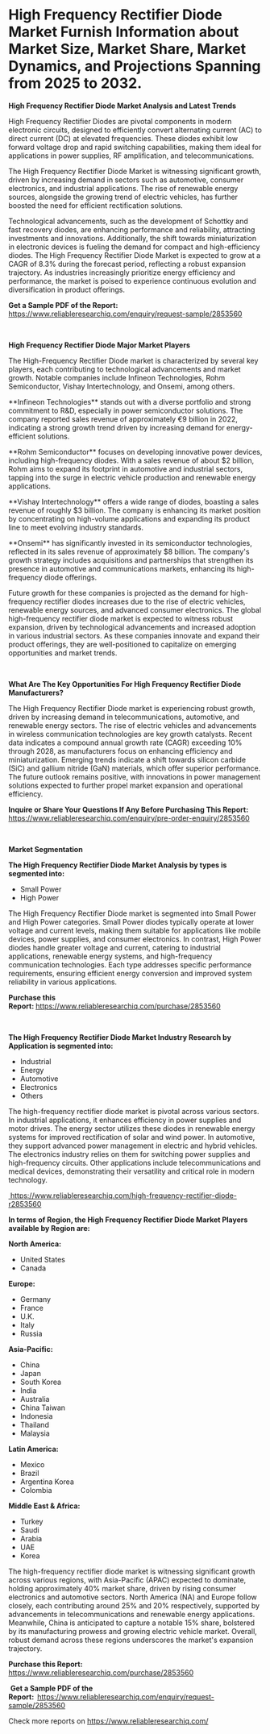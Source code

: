 <p><h1>High Frequency Rectifier Diode Market Furnish Information about Market Size, Market Share, Market Dynamics, and Projections Spanning from 2025 to 2032.</h1></p><p><strong>High Frequency Rectifier Diode Market Analysis and Latest Trends</strong></p>
<p><p>High Frequency Rectifier Diodes are pivotal components in modern electronic circuits, designed to efficiently convert alternating current (AC) to direct current (DC) at elevated frequencies. These diodes exhibit low forward voltage drop and rapid switching capabilities, making them ideal for applications in power supplies, RF amplification, and telecommunications. </p><p>The High Frequency Rectifier Diode Market is witnessing significant growth, driven by increasing demand in sectors such as automotive, consumer electronics, and industrial applications. The rise of renewable energy sources, alongside the growing trend of electric vehicles, has further boosted the need for efficient rectification solutions. </p><p>Technological advancements, such as the development of Schottky and fast recovery diodes, are enhancing performance and reliability, attracting investments and innovations. Additionally, the shift towards miniaturization in electronic devices is fueling the demand for compact and high-efficiency diodes. The High Frequency Rectifier Diode Market is expected to grow at a CAGR of 8.3% during the forecast period, reflecting a robust expansion trajectory. As industries increasingly prioritize energy efficiency and performance, the market is poised to experience continuous evolution and diversification in product offerings.</p></p>
<p><strong>Get a Sample PDF of the Report:&nbsp;</strong> <a href="https://www.reliableresearchiq.com/enquiry/request-sample/2853560?utm_campaign=3318&utm_medium=2&utm_source=Github&utm_content=ia&utm_term=12032025&utm_id=high-frequency-rectifier-diode">https://www.reliableresearchiq.com/enquiry/request-sample/2853560</a></p>
<p>&nbsp;</p>
<p><strong>High Frequency Rectifier Diode Major Market Players</strong></p>
<p><p>The High-Frequency Rectifier Diode market is characterized by several key players, each contributing to technological advancements and market growth. Notable companies include Infineon Technologies, Rohm Semiconductor, Vishay Intertechnology, and Onsemi, among others.</p><p>**Infineon Technologies** stands out with a diverse portfolio and strong commitment to R&D, especially in power semiconductor solutions. The company reported sales revenue of approximately €9 billion in 2022, indicating a strong growth trend driven by increasing demand for energy-efficient solutions.</p><p>**Rohm Semiconductor** focuses on developing innovative power devices, including high-frequency diodes. With a sales revenue of about $2 billion, Rohm aims to expand its footprint in automotive and industrial sectors, tapping into the surge in electric vehicle production and renewable energy applications.</p><p>**Vishay Intertechnology** offers a wide range of diodes, boasting a sales revenue of roughly $3 billion. The company is enhancing its market position by concentrating on high-volume applications and expanding its product line to meet evolving industry standards.</p><p>**Onsemi** has significantly invested in its semiconductor technologies, reflected in its sales revenue of approximately $8 billion. The company's growth strategy includes acquisitions and partnerships that strengthen its presence in automotive and communications markets, enhancing its high-frequency diode offerings.</p><p>Future growth for these companies is projected as the demand for high-frequency rectifier diodes increases due to the rise of electric vehicles, renewable energy sources, and advanced consumer electronics. The global high-frequency rectifier diode market is expected to witness robust expansion, driven by technological advancements and increased adoption in various industrial sectors. As these companies innovate and expand their product offerings, they are well-positioned to capitalize on emerging opportunities and market trends.</p></p>
<p>&nbsp;</p>
<p><strong>What Are The Key Opportunities For High Frequency Rectifier Diode Manufacturers?</strong></p>
<p><p>The High Frequency Rectifier Diode market is experiencing robust growth, driven by increasing demand in telecommunications, automotive, and renewable energy sectors. The rise of electric vehicles and advancements in wireless communication technologies are key growth catalysts. Recent data indicates a compound annual growth rate (CAGR) exceeding 10% through 2028, as manufacturers focus on enhancing efficiency and miniaturization. Emerging trends indicate a shift towards silicon carbide (SiC) and gallium nitride (GaN) materials, which offer superior performance. The future outlook remains positive, with innovations in power management solutions expected to further propel market expansion and operational efficiency.</p></p>
<p><strong>Inquire or Share Your Questions If Any Before Purchasing This Report:</strong> <a href="https://www.reliableresearchiq.com/enquiry/pre-order-enquiry/2853560?utm_campaign=3318&utm_medium=2&utm_source=Github&utm_content=ia&utm_term=12032025&utm_id=high-frequency-rectifier-diode">https://www.reliableresearchiq.com/enquiry/pre-order-enquiry/2853560</a></p>
<p>&nbsp;</p>
<p><strong>Market Segmentation</strong></p>
<p><strong>The High Frequency Rectifier Diode Market Analysis by types is segmented into:</strong></p>
<p><ul><li>Small Power</li><li>High Power</li></ul></p>
<p><p>The High Frequency Rectifier Diode market is segmented into Small Power and High Power categories. Small Power diodes typically operate at lower voltage and current levels, making them suitable for applications like mobile devices, power supplies, and consumer electronics. In contrast, High Power diodes handle greater voltage and current, catering to industrial applications, renewable energy systems, and high-frequency communication technologies. Each type addresses specific performance requirements, ensuring efficient energy conversion and improved system reliability in various applications.</p></p>
<p><strong>Purchase this Report:&nbsp;</strong><a href="https://www.reliableresearchiq.com/purchase/2853560?utm_campaign=3318&utm_medium=2&utm_source=Github&utm_content=ia&utm_term=12032025&utm_id=high-frequency-rectifier-diode">https://www.reliableresearchiq.com/purchase/2853560</a></p>
<p>&nbsp;</p>
<p><strong>The High Frequency Rectifier Diode Market Industry Research by Application is segmented into:</strong></p>
<p><ul><li>Industrial</li><li>Energy</li><li>Automotive</li><li>Electronics</li><li>Others</li></ul></p>
<p><p>The high-frequency rectifier diode market is pivotal across various sectors. In industrial applications, it enhances efficiency in power supplies and motor drives. The energy sector utilizes these diodes in renewable energy systems for improved rectification of solar and wind power. In automotive, they support advanced power management in electric and hybrid vehicles. The electronics industry relies on them for switching power supplies and high-frequency circuits. Other applications include telecommunications and medical devices, demonstrating their versatility and critical role in modern technology.</p></p>
<p><a href="https://www.reliableresearchiq.com/high-frequency-rectifier-diode-r2853560?utm_campaign=3318&utm_medium=2&utm_source=Github&utm_content=ia&utm_term=12032025&utm_id=high-frequency-rectifier-diode">&nbsp;https://www.reliableresearchiq.com/high-frequency-rectifier-diode-r2853560</a></p>
<p><strong>In terms of Region, the High Frequency Rectifier Diode Market Players available by Region are:</strong></p>
<p>
    <p> <strong> North America: </strong>
        <ul>
            <li>United States</li>
            <li>Canada</li>
        </ul>
        </p> 
    <p> <strong> Europe: </strong>
        <ul>
            <li>Germany</li>
            <li>France</li>
            <li>U.K.</li>
            <li>Italy</li>
            <li>Russia</li>
        </ul>
        </p> 
    <p> <strong> Asia-Pacific: </strong>
        <ul>
            <li>China</li>
            <li>Japan</li>
            <li>South Korea</li>
            <li>India</li>
            <li>Australia</li>
            <li>China Taiwan</li>
            <li>Indonesia</li>
            <li>Thailand</li>
            <li>Malaysia</li>
        </ul>
        </p> 
    <p> <strong> Latin America: </strong>
        <ul>
            <li>Mexico</li>
            <li>Brazil</li>
            <li>Argentina Korea</li>
            <li>Colombia</li>
        </ul>
        </p> 
    <p> <strong> Middle East & Africa: </strong>
        <ul>
            <li>Turkey</li>
            <li>Saudi</li>
            <li>Arabia</li>
            <li>UAE</li>
            <li>Korea</li>
        </ul>
    </p>
    </p>
<p><p>The high-frequency rectifier diode market is witnessing significant growth across various regions, with Asia-Pacific (APAC) expected to dominate, holding approximately 40% market share, driven by rising consumer electronics and automotive sectors. North America (NA) and Europe follow closely, each contributing around 25% and 20% respectively, supported by advancements in telecommunications and renewable energy applications. Meanwhile, China is anticipated to capture a notable 15% share, bolstered by its manufacturing prowess and growing electric vehicle market. Overall, robust demand across these regions underscores the market's expansion trajectory.</p></p>
<p><strong>Purchase this Report: </strong><a href="https://www.reliableresearchiq.com/purchase/2853560?utm_campaign=3318&utm_medium=2&utm_source=Github&utm_content=ia&utm_term=12032025&utm_id=high-frequency-rectifier-diode">https://www.reliableresearchiq.com/purchase/2853560</a></p>
<p>&nbsp;<strong>Get a Sample PDF of the Report:&nbsp;&nbsp;</strong><a href="https://www.reliableresearchiq.com/enquiry/request-sample/2853560?utm_campaign=3318&utm_medium=2&utm_source=Github&utm_content=ia&utm_term=12032025&utm_id=high-frequency-rectifier-diode">https://www.reliableresearchiq.com/enquiry/request-sample/2853560</a></p>
<p><strong></strong></p>
<p>Check more reports on <a href="https://www.reliableresearchiq.com/?utm_campaign=3318&utm_medium=2&utm_source=Github&utm_content=ia&utm_term=12032025&utm_id=high-frequency-rectifier-diode">https://www.reliableresearchiq.com/</a></p>